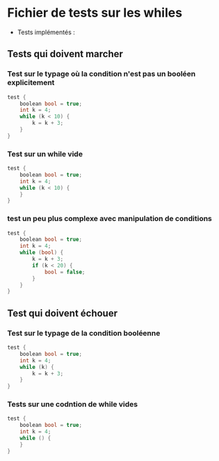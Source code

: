 # Fichier de tests sur les whiles

-   Tests implémentés :

## Tests qui doivent marcher

### Test sur le typage où la condition n'est pas un booléen explicitement

```c
test {
	boolean bool = true;
	int k = 4;
	while (k < 10) {
		k = k + 3;
	}
}
```

### Test sur un while vide

```c
test {
	boolean bool = true;
	int k = 4;
	while (k < 10) {
	}
}
```

### test un peu plus complexe avec manipulation de conditions

```c
test {
	boolean bool = true;
	int k = 4;
	while (bool) {
		k = k + 3;
		if (k < 20) {
			bool = false;
		}
	}
}
```

## Test qui doivent échouer

### Test sur le typage de la condition booléenne

```c
test {
	boolean bool = true;
	int k = 4;
	while (k) {
		k = k + 3;
	}
}
```

### Tests sur une codntion de while vides

```c
test {
	boolean bool = true;
	int k = 4;
	while () {
	}
}
```
